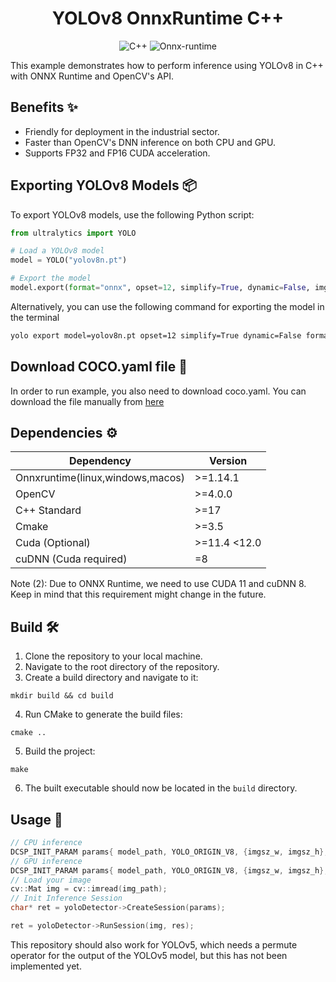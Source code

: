 <h1 align="center">YOLOv8 OnnxRuntime C++</h1>

<p align="center">
  <img alt="C++" src="https://img.shields.io/badge/C++-17-blue.svg?style=flat&logo=c%2B%2B">
  <img alt="Onnx-runtime" src="https://img.shields.io/badge/OnnxRuntime-717272.svg?logo=Onnx&logoColor=white"></img>
</p>

This example demonstrates how to perform inference using YOLOv8 in C++ with ONNX Runtime and OpenCV's API.

## Benefits ✨

- Friendly for deployment in the industrial sector.
- Faster than OpenCV's DNN inference on both CPU and GPU.
- Supports FP32 and FP16 CUDA acceleration.

## Exporting YOLOv8 Models 📦

To export YOLOv8 models, use the following Python script:

```python
from ultralytics import YOLO

# Load a YOLOv8 model
model = YOLO("yolov8n.pt")

# Export the model
model.export(format="onnx", opset=12, simplify=True, dynamic=False, imgsz=640)
```

Alternatively, you can use the following command for exporting the model in the terminal

```bash
yolo export model=yolov8n.pt opset=12 simplify=True dynamic=False format=onnx imgsz=640,640
```

## Download COCO.yaml file 📂

In order to run example, you also need to download coco.yaml. You can download the file manually from [here](https://raw.githubusercontent.com/ultralytics/ultralytics/main/ultralytics/cfg/datasets/coco.yaml)

## Dependencies ⚙️

| Dependency                       | Version        |
| -------------------------------- | -------------- |
| Onnxruntime(linux,windows,macos) | >=1.14.1       |
| OpenCV                           | >=4.0.0        |
| C++ Standard                     | >=17           |
| Cmake                            | >=3.5          |
| Cuda (Optional)                  | >=11.4  \<12.0 |
| cuDNN (Cuda required)            | =8             |Note: The dependency on C++17 is due to the usage of the C++17 filesystem feature.

Note (2): Due to ONNX Runtime, we need to use CUDA 11 and cuDNN 8. Keep in mind that this requirement might change in the future.

## Build 🛠️

1. Clone the repository to your local machine.
1. Navigate to the root directory of the repository.
1. Create a build directory and navigate to it:

```console
mkdir build && cd build
```

4. Run CMake to generate the build files:

```console
cmake ..
```

5. Build the project:

```console
make
```

6. The built executable should now be located in the `build` directory.

## Usage 🚀

```c++
// CPU inference
DCSP_INIT_PARAM params{ model_path, YOLO_ORIGIN_V8, {imgsz_w, imgsz_h}, 0.1, 0.5, false};
// GPU inference
DCSP_INIT_PARAM params{ model_path, YOLO_ORIGIN_V8, {imgsz_w, imgsz_h}, 0.1, 0.5, true};
// Load your image
cv::Mat img = cv::imread(img_path);
// Init Inference Session
char* ret = yoloDetector->CreateSession(params);

ret = yoloDetector->RunSession(img, res);
```

This repository should also work for YOLOv5, which needs a permute operator for the output of the YOLOv5 model, but this has not been implemented yet.